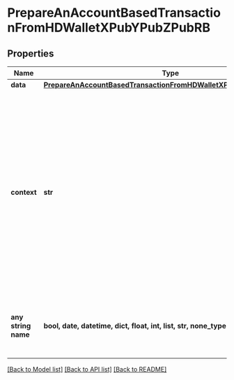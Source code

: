 # PrepareAnAccountBasedTransactionFromHDWalletXPubYPubZPubRB


## Properties
Name | Type | Description | Notes
------------ | ------------- | ------------- | -------------
**data** | [**PrepareAnAccountBasedTransactionFromHDWalletXPubYPubZPubRBData**](PrepareAnAccountBasedTransactionFromHDWalletXPubYPubZPubRBData.md) |  | 
**context** | **str** | In batch situations the user can use the context to correlate responses with requests. This property is present regardless of whether the response was successful or returned as an error. &#x60;context&#x60; is specified by the user. | [optional] 
**any string name** | **bool, date, datetime, dict, float, int, list, str, none_type** | any string name can be used but the value must be the correct type | [optional]

[[Back to Model list]](../README.md#documentation-for-models) [[Back to API list]](../README.md#documentation-for-api-endpoints) [[Back to README]](../README.md)


